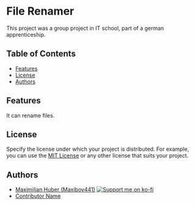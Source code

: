 # File Renamer

This project was a group project in IT school, part of a german apprenticeship.

## Table of Contents

- [Features](#features)
- [License](#license)
- [Authors](#authors)

## Features

It can rename files.

## License

Specify the license under which your project is distributed. For example, you can use the [MIT License](LICENSE) or any other license that suits your project.

## Authors

- [Maximilian Huber (Maxiboy441)](https://github.com/Maxiboy441)
  [![Support me on ko-fi](https://img.shields.io/badge/Support%20on-Ko--fi-%23FF5E5B)](https://ko-fi.com/maxiboy)
- [Contributor Name]([https://github.com/contributor-username](https://github.com/veronikaITS))
